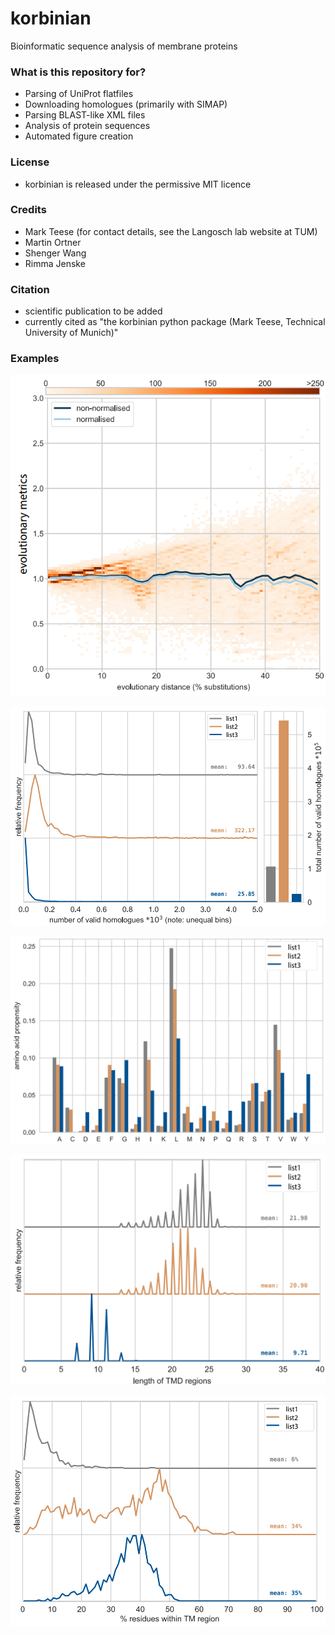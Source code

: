 # korbinian #
Bioinformatic sequence analysis of membrane proteins

### What is this repository for? ###

* Parsing of UniProt flatfiles
* Downloading homologues (primarily with SIMAP)
* Parsing BLAST-like XML files
* Analysis of protein sequences
* Automated figure creation

### License ###

* korbinian is released under the permissive MIT licence

### Credits ###

* Mark Teese
(for contact details, see the Langosch lab website at TUM)
* Martin Ortner
* Shenger Wang
* Rimma Jenske 

### Citation ###

* scientific publication to be added
* currently cited as "the korbinian python package (Mark Teese, Technical University of Munich)"

### Examples ###

![density](korbinian/examples/images/density.png)

![n_homol](korbinian/examples/images/n_homol.png)

![aa_propens](korbinian/examples/images/aa_propens.png)

![len](korbinian/examples/images/len.png)

![percent_TM](korbinian/examples/images/percent_TM.png)